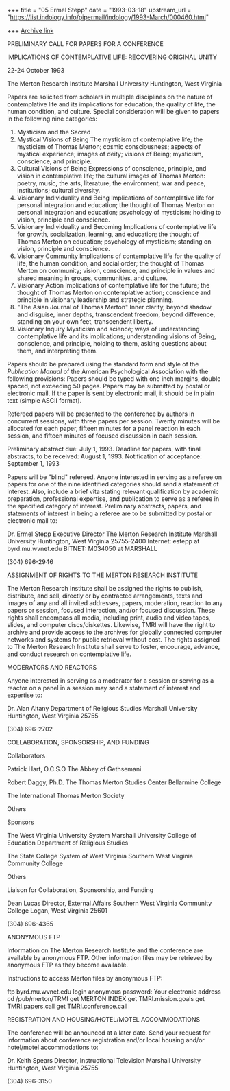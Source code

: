 +++
title = "05 Ermel Stepp"
date = "1993-03-18"
upstream_url = "https://list.indology.info/pipermail/indology/1993-March/000460.html"

+++
[Archive link](https://list.indology.info/pipermail/indology/1993-March/000460.html)

PRELIMINARY CALL FOR PAPERS FOR A CONFERENCE

IMPLICATIONS OF CONTEMPLATIVE LIFE: RECOVERING ORIGINAL UNITY

22-24 October 1993

The Merton Research Institute
Marshall University
Huntington, West Virginia

Papers are solicited from scholars in multiple disciplines
on the nature of contemplative life and its implications for
education, the quality of life, the human condition, and
culture. Special consideration will be given to papers in
the following nine categories:

   1. Mysticism and the Sacred
   2. Mystical Visions of Being
      The mysticism of contemplative life; the mysticism of
      Thomas Merton; cosmic consciousness; aspects of
      mystical experience; images of deity; visions of
      Being; mysticism, conscience, and principle.
   3. Cultural Visions of Being
      Expressions of conscience, principle, and vision in
      contemplative life; the cultural images of Thomas
      Merton: poetry, music, the arts, literature, the
      environment, war and peace, institutions; cultural
      diversity.
   4. Visionary Individuality and Being
      Implications of contemplative life for personal
      integration and education; the thought of Thomas
      Merton on personal integration and education;
      psychology of mysticism; holding to vision, principle
      and conscience.
   5. Visionary Individuality and Becoming
      Implications of contemplative life for growth,
      socialization, learning, and education; the thought of
      Thomas Merton on education; psychology of mysticism;
      standing on vision, principle and conscience.
   6. Visionary Community
      Implications of contemplative life for the quality of
      life, the human condition, and social order; the
      thought of Thomas Merton on community; vision,
      conscience, and principle in values and shared meaning
      in groups, communities, and culture.
   7. Visionary Action
      Implications of contemplative life for the future;
      the thought of Thomas Merton on contemplative action;
      conscience and principle in visionary leadership and
      strategic planning.
   8. "The Asian Journal of Thomas Merton"
      Inner clarity, beyond shadow and disguise, inner depths,
      transcendent freedom, beyond difference, standing on your
      own feet, transcendent liberty.
   9. Visionary Inquiry
      Mysticism and science; ways of understanding
      contemplative life and its implications; understanding
      visions of Being, conscience, and principle, holding
      to them, asking questions about them, and interpreting
      them.


Papers should be prepared using the standard form and style of
the _Publication Manual_ of the American Psychological
Association with the following provisions: Papers should be typed
with one inch margins, double spaced, not exceeding 50 pages.
Papers may be submitted by postal or electronic mail. If the
paper is sent by electronic mail, it should be in plain text
(simple ASCII format).

Refereed papers will be presented to the conference by authors in
concurrent sessions, with three papers per session. Twenty
minutes will be allocated for each paper, fifteen minutes for a
panel reaction in each session, and fifteen minutes of focused
discussion in each session.

Preliminary abstract due: July 1, 1993.
Deadline for papers, with final abstracts, to be received: August 1, 1993.
Notification of acceptance: September 1, 1993

Papers will be "blind" refereed. Anyone interested in
serving as a referee on papers for one of the nine identified
categories should send a statement of interest. Also, include a
brief vita stating relevant qualification by academic
preparation, professional expertise, and publication to serve as
a referee in the specified category of interest. Preliminary
abstracts, papers, and statements of interest in being a referee
are to be submitted by postal or electronic mail to:

 Dr. Ermel Stepp
 Executive Director
 The Merton Research Institute
 Marshall University
 Huntington, West Virginia 25755-2400
 Internet: estepp at byrd.mu.wvnet.edu
 BITNET: M034050 at MARSHALL

 (304) 696-2946

ASSIGNMENT OF RIGHTS TO THE MERTON RESEARCH INSTITUTE

The Merton Research Institute shall be assigned the rights
to publish, distribute, and sell, directly or by contracted
arrangements, texts and images of any and all invited
addresses, papers, moderation, reaction to any papers
or session, focused interaction, and/or focused discussion.
These rights shall encompass all media, including print,
audio and video tapes, slides, and computer discs/diskettes.
Likewise, TMRI will have the right to archive and provide
access to the archives for globally connected computer
networks and systems for public retrieval without cost.
The rights assigned to The Merton Research Institute shall
serve to foster, encourage, advance, and conduct research
on contemplative life.

MODERATORS AND REACTORS

Anyone interested in serving as a moderator for a session or
serving as a reactor on a panel in a session may send a
statement of interest and expertise to:

 Dr. Alan Altany
 Department of Religious Studies
 Marshall University
 Huntington, West Virginia 25755

 (304) 696-2702

COLLABORATION, SPONSORSHIP, AND FUNDING

Collaborators

 Patrick Hart, O.C.S.O
 The Abbey of Gethsemani

 Robert Daggy, Ph.D.
 The Thomas Merton Studies Center
 Bellarmine College

 The International Thomas Merton Society

 Others

Sponsors

 The West Virginia University System
    Marshall University
       College of Education
       Department of Religious Studies

 The State College System of West Virginia
    Southern West Virginia Community College

 Others

Liaison for Collaboration, Sponsorship, and Funding

 Dean Lucas
 Director, External Affairs
 Southern West Virginia Community College
 Logan, West Virginia 25601

 (304) 696-4365

ANONYMOUS FTP

Information on The Merton Research Institute and the
conference are available by anonymous FTP. Other information
files may be retrieved by anonymous FTP as they become
available.

Instructions to access Merton files by anonymous FTP:

ftp byrd.mu.wvnet.edu
login anonymous
password: Your electronic address
cd /pub/merton/TRMI
get MERTON.INDEX
get TMRI.mission.goals
get TMRI.papers.call
get TMRI.conference.call

REGISTRATION AND HOUSING/HOTEL/MOTEL ACCOMMODATIONS

The conference will be announced at a later date. Send your
request for information about conference registration and/or
local housing and/or hotel/motel accommodations to:


 Dr. Keith Spears
 Director, Instructional Television
 Marshall University
 Huntington, West Virginia 25755

 (304) 696-3150





